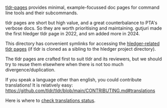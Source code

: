 [tldr-pages](https://tldr.sh) provides minimal, example-focussed doc pages for command line tools and their subcommands.

tldr pages are short but high value, and a great counterbalance to PTA's verbose docs.
So they are worth prioritising and maintaining.
gutjuri made the first hledger tldr page in 2022, and sm added more in 2024.

This directory has convenient symlinks for accessing the
[hledger-related tldr pages](https://github.com/search?q=repo%3Atldr-pages%2Ftldr%20hledger&type=code)
(if tldr is cloned as a sibling to the hledger project directory).

The tldr pages are crafted first to suit tldr and its reviewers,
but we should try to reuse them elsewhere when there is not too much divergence/duplication.

If you speak a language other than english, you could contribute translations!
It is relatively easy:
<https://github.com/tldr/tldr/blob/main/CONTRIBUTING.md#translations>

Here is where to [check translations status](https://lukwebsforge.github.io/tldri18n).

